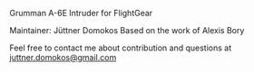 Grumman A-6E Intruder for FlightGear

Maintainer: Jüttner Domokos
Based on the work of Alexis Bory

Feel free to contact me about contribution and questions at juttner.domokos@gmail.com
